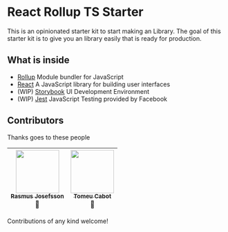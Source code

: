 

# React Rollup TS Starter

This is an opinionated starter kit to start making an Library. The goal of this starter kit is to give you an library easily that is ready for production.

## What is inside
* [Rollup](https://rollupjs.org/) Module bundler for JavaScript
* [React](https://facebook.github.io/react/) A JavaScript library for building user interfaces
* (WIP) [Storybook](https://storybook.js.org/) UI Development Environment
* (WIP) [Jest](https://facebook.github.io/jest/) JavaScript Testing provided by Facebook


## Contributors
Thanks goes to these people

<!-- ALL-CONTRIBUTORS-LIST:START -->
| [<img src="https://avatars0.githubusercontent.com/u/13612444?v=4" width="100px;"/><br /><sub><b>Rasmus Josefsson</b></sub>](https://github.com/rajjejosefsson)<br /> 🤔 | [<img src="https://avatars0.githubusercontent.com/u/10562610?v=4" width="100px;"/><br /><sub><b>Tomeu Cabot</b></sub>](https://github.com/tomtobac)<br /> 🤔|
| :---: | :---: | 
<!-- ALL-CONTRIBUTORS-LIST:END -->

Contributions of any kind welcome!
